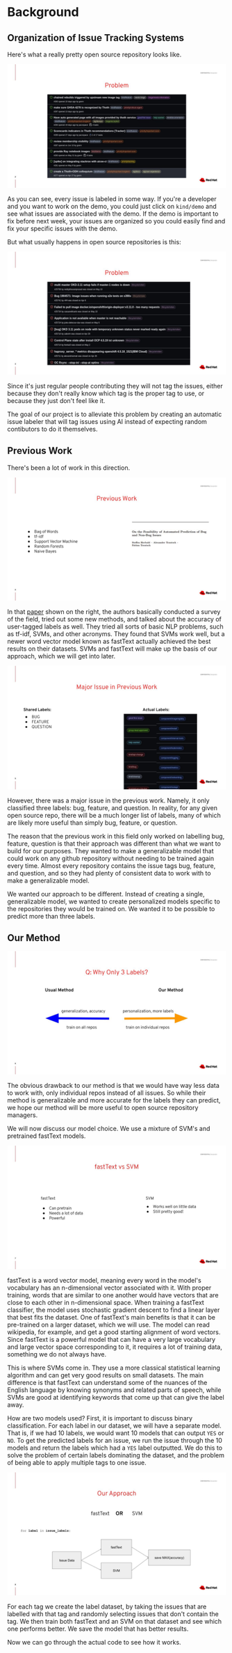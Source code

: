 # Background

## Organization of Issue Tracking Systems

Here's what a really pretty
open source repository looks like.

![slide1](./slides/01.jpg)

As you can see, every
issue is labeled in some way.
If you're a developer and
you want to work on the demo,
you could just click on `kind/demo` and
see what issues are associated with the
demo. If the demo is
important to fix before next week, your issues are organized so you
could easily find and fix your specific issues with the demo.

But what usually happens in open
source repositories is this:

![slide2](./slides/02.jpg)

Since it's just regular people
contributing they will not tag the issues, either because they
don't really know which tag is the proper tag to use, or because they
just don't feel like it.

The goal of our project is to alleviate this problem by creating an automatic issue labeler that will tag issues using AI instead of expecting random contibutors to do it themselves.

## Previous Work

There's been a
lot of work in this direction.

![slide3](./slides/03.jpg)

In that [paper](https://arxiv.org/abs/2003.05357) shown on the right, the authors basically conducted a survey of the field, tried out some new methods, and talked about the accuracy of user-tagged labels as well. They tried all sorts of basic NLP problems, such as tf-idf, SVMs, and other acronyms. They found that SVMs work well, but a newer word vector model known as fastText actually achieved the best results on their datasets. SVMs and fastText will make up the basis of our approach, which we will get into later.

![slide4](./slides/04.jpg)

However, there was a major issue in the previous work. Namely, it only classified three labels: bug, feature, and question. In reality, for any given open source repo, there will be a much longer list of labels, many of which are likely more useful than simply bug, feature, or question.


The reason that the previous work in this field only worked on labelling bug, feature, question is that their approach was different than what we want to build for our purposes. They wanted to make a generalizable model that could work on any github repository without needing to be trained again every time. Almost every repository contains the issue tags bug, feature, and question, and so they had plenty of consistent data to work with to make a generalizable model.



We wanted our approach to be different. Instead of creating a single, generalizable model, we wanted to create personalized models specific to the repositories they would be trained on. We wanted it to be possible to predict more than three labels.

## Our Method

![slide5](./slides/05.jpg)

 The obvious drawback to our method is that we would have way less data to work with, only individual repos instead of all issues. So while their method is generalizable and more accurate for the labels they can predict, we hope our method will be more useful to open source repository managers.

We will now discuss our model choice. We use a mixture of SVM's and pretrained fastText models.

![slide6](./slides/06.jpg)

fastText is a word vector model, meaning every word in the model's vocabulary has an n-dimensional vector associated with it. With proper training, words that are similar to one another would have vectors that are close to each other in n-dimensional space. When training a fastText classifier, the model uses stochastic gradient descent to find a linear layer that best fits the dataset. One of fastText's main benefits is that it can be pre-trained on a larger dataset, which we will use. The model can read wikipedia, for example, and get a good starting alignment of word vectors. Since fastText is a powerful model that can have a very large vocabulary and large vector space corresponding to it, it requires a lot of training data, something we do not always have.

This is where SVMs come in. They use a more classical statistical learning algorithm and can get very good results on small datasets. The main difference is that fastText can understand some of the nuances of the English language by knowing synonyms and related parts of speech, while SVMs are good at identifying keywords that come up that can give the label away.

How are two models used? First, it is important to discuss binary classification. For each label in our dataset, we will have a separate model. That is, if we had 10 labels, we would want 10 models that can output `YES` or `NO`. To get the predicted labels for an issue, we run the issue through the 10 models and return the labels which had a `YES` label outputted. We do this to solve the problem of certain labels dominating the dataset, and the problem of being able to apply multiple tags to one issue.

![slide7](./slides/07.jpg)

For each tag we create the label dataset, by taking the issues that are labelled with that tag and randomly selecting issues that don't contain the tag. We then train both fastText and an SVM on that dataset and see which one performs better. We save the model that has better results.

Now we can go through the actual code to see how it works.

